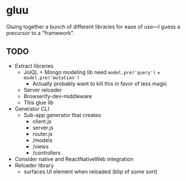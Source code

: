 # gluu

Gluing together a bunch of different libraries for ease of use—I guess a precursor to a "framework".

## TODO

* Extract libraries
  * JoiQL + Mongo modeling lib need `model.pre('query')` + `model.pre('mutation')`
    * Actually probably want to kill this in favor of less magic
  * Server reloader
  * Browserify-dev-middleware
  * This glue lib
* Generator CLI
  * Sub-app generator that creates
    * client.js
    * server.js
    * router.js
    * /models
    * /views
    * /controllers
* Consider native and ReactNativeWeb integration
* Reloader library
  * surfaces UI element when reloaded (blip of some sort)
